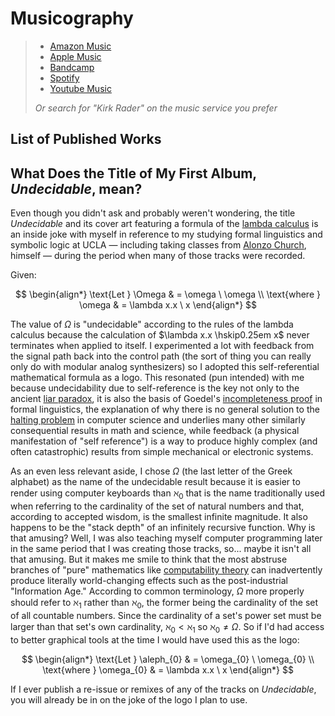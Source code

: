 <script setup>
import { data } from '/music.data.js'
</script>

# Musicography

> - [Amazon Music](amazon.md)
> - [Apple Music](apple.md)
> - [Bandcamp](bandcamp.md)
> - [Spotify](spotify.md)
> - [Youtube Music](youtube.md)
>
> _Or search for "Kirk Rader" on the music service you prefer_

## List of Published Works

<template v-for="(album) in data">
    <h3>{{ album[0].album }}</h3>
    <p>UPC {{ album[0].upc }}</p>
    <table>
        <tr>
            <th>Track</th>
            <th>Title</th>
            <th>ISRC</th>
        </tr>
        <tr v-for="(item) in album">
            <td>{{ item.track }}</td>
            <td>{{ item.title }}</td>
            <td>{{ item.isrc }}</td>
        </tr>
    </table>
</template>

## What Does the Title of My First Album, _Undecidable_, mean?

Even though you didn't ask and probably weren't wondering, the title
_Undecidable_ and its cover art featuring a formula of the [lambda
calculus](https://en.wikipedia.org/wiki/Lambda_calculus) is an inside joke with
myself in reference to my studying formal linguistics and symbolic logic at
UCLA &mdash; including taking classes from [Alonzo
Church](https://en.wikipedia.org/wiki/Alonzo_Church), himself &mdash; during
the period when many of those tracks were recorded.

Given:

$$
\begin{align*}
    \text{Let } \Omega & = \omega \ \omega \\
    \text{where } \omega & = \lambda x.x \ x
\end{align*}
$$

The value of $\Omega$ is "undecidable" according to the rules of the lambda
calculus because the calculation of $\lambda x.x \hskip0.25em x$ never
terminates when applied to itself. I experimented a lot with feedback from the
signal path back into the control path (the sort of thing you can really only
do with modular analog synthesizers) so I adopted this self-referential
mathematical formula as a logo. This resonated (pun intended) with me because
undecidability due to self-reference is the key not only to the ancient [liar
paradox](https://en.wikipedia.org/wiki/Liar_paradox), it is also the basis of
Goedel's [incompleteness
proof](https://en.wikipedia.org/wiki/G%C3%B6del%27s_incompleteness_theorems) in
formal linguistics, the explanation of why there is no general solution to the
[halting problem](https://en.wikipedia.org/wiki/Halting_problem) in computer
science and underlies many other similarly consequential results in math and
science, while feedback (a physical manifestation of "self reference") is a way
to produce highly complex (and often catastrophic) results from simple
mechanical or electronic systems.

As an even less relevant aside, I chose $\Omega$ (the last letter of the
Greek alphabet) as the name of the undecidable result because it is easier to
render using computer keyboards than $\aleph_{0}$ that is the name
traditionally used when referring to the cardinality of the set of natural
numbers and that, according to accepted wisdom, is the smallest infinite
magnitude. It also happens to be the "stack depth" of an infinitely recursive
function. Why is that amusing? Well, I was also teaching myself computer
programming later in the same period that I was creating those tracks, so...
maybe it isn't all that amusing. But it makes me smile to think that the most
abstruse branches of "pure" mathematics like [computability
theory](https://en.wikipedia.org/wiki/Computability_theory) can inadvertently
produce literally world-changing effects such as the post-industrial
"Information Age." According to common terminology, $\Omega$ more properly
should refer to $\aleph_{1}$ rather than $\aleph_{0}$, the former being
the cardinality of the set of all countable numbers. Since the cardinality of a
set's power set must be larger than that set's own cardinality, $\aleph_{0} <
\aleph_{1}$ so $\aleph_{0} \neq \Omega$. So if I'd had access to better
graphical tools at the time I would have used this as the logo:

$$
\begin{align*}
    \text{Let } \aleph_{0} & = \omega_{0} \ \omega_{0} \\
    \text{where } \omega_{0} & = \lambda x.x \ x
\end{align*}
$$

If I ever publish a re-issue or remixes of any of the tracks on _Undecidable_,
you will already be in on the joke of the logo I plan to use.
